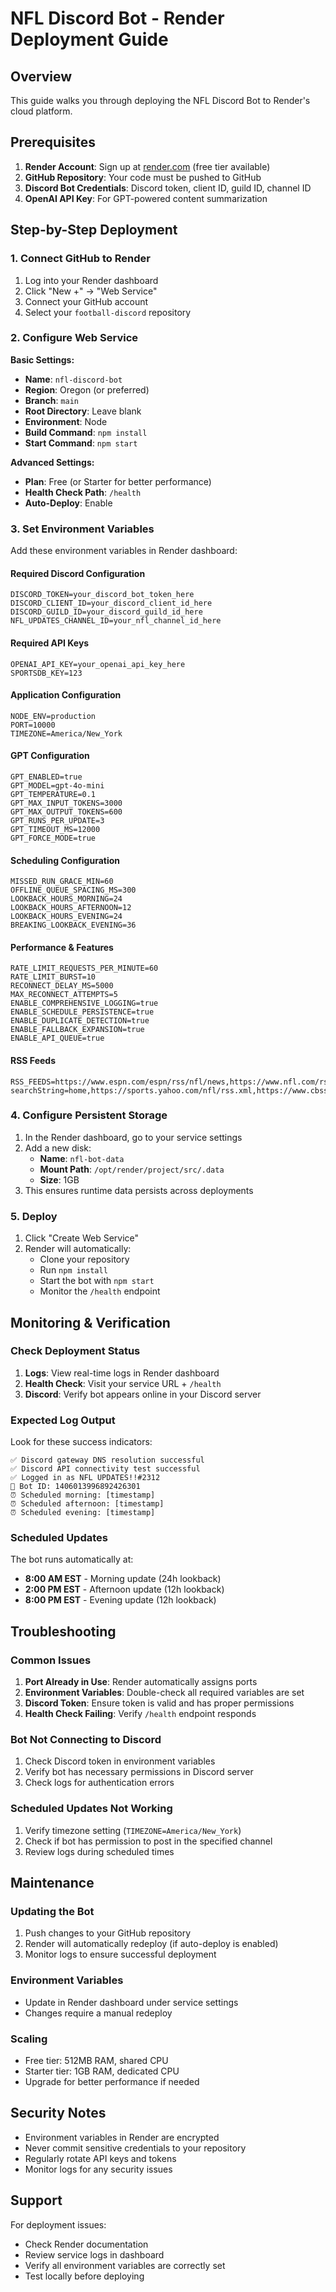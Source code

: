# NFL Discord Bot - Render Deployment Guide

## Overview

This guide walks you through deploying the NFL Discord Bot to Render's cloud platform.

## Prerequisites

1. **Render Account**: Sign up at [render.com](https://render.com) (free tier available)
2. **GitHub Repository**: Your code must be pushed to GitHub
3. **Discord Bot Credentials**: Discord token, client ID, guild ID, channel ID
4. **OpenAI API Key**: For GPT-powered content summarization

## Step-by-Step Deployment

### 1. Connect GitHub to Render

1. Log into your Render dashboard
2. Click "New +" → "Web Service"
3. Connect your GitHub account
4. Select your `football-discord` repository

### 2. Configure Web Service

**Basic Settings:**
- **Name**: `nfl-discord-bot`
- **Region**: Oregon (or preferred)
- **Branch**: `main`
- **Root Directory**: Leave blank
- **Environment**: Node
- **Build Command**: `npm install`
- **Start Command**: `npm start`

**Advanced Settings:**
- **Plan**: Free (or Starter for better performance)
- **Health Check Path**: `/health`
- **Auto-Deploy**: Enable

### 3. Set Environment Variables

Add these environment variables in Render dashboard:

#### Required Discord Configuration
```
DISCORD_TOKEN=your_discord_bot_token_here
DISCORD_CLIENT_ID=your_discord_client_id_here
DISCORD_GUILD_ID=your_discord_guild_id_here
NFL_UPDATES_CHANNEL_ID=your_nfl_channel_id_here
```

#### Required API Keys
```
OPENAI_API_KEY=your_openai_api_key_here
SPORTSDB_KEY=123
```

#### Application Configuration
```
NODE_ENV=production
PORT=10000
TIMEZONE=America/New_York
```

#### GPT Configuration
```
GPT_ENABLED=true
GPT_MODEL=gpt-4o-mini
GPT_TEMPERATURE=0.1
GPT_MAX_INPUT_TOKENS=3000
GPT_MAX_OUTPUT_TOKENS=600
GPT_RUNS_PER_UPDATE=3
GPT_TIMEOUT_MS=12000
GPT_FORCE_MODE=true
```

#### Scheduling Configuration
```
MISSED_RUN_GRACE_MIN=60
OFFLINE_QUEUE_SPACING_MS=300
LOOKBACK_HOURS_MORNING=24
LOOKBACK_HOURS_AFTERNOON=12
LOOKBACK_HOURS_EVENING=24
BREAKING_LOOKBACK_EVENING=36
```

#### Performance & Features
```
RATE_LIMIT_REQUESTS_PER_MINUTE=60
RATE_LIMIT_BURST=10
RECONNECT_DELAY_MS=5000
MAX_RECONNECT_ATTEMPTS=5
ENABLE_COMPREHENSIVE_LOGGING=true
ENABLE_SCHEDULE_PERSISTENCE=true
ENABLE_DUPLICATE_DETECTION=true
ENABLE_FALLBACK_EXPANSION=true
ENABLE_API_QUEUE=true
```

#### RSS Feeds
```
RSS_FEEDS=https://www.espn.com/espn/rss/nfl/news,https://www.nfl.com/rss/rsslanding?searchString=home,https://sports.yahoo.com/nfl/rss.xml,https://www.cbssports.com/rss/headlines/nfl/,https://profootballtalk.nbcsports.com/feed/
```

### 4. Configure Persistent Storage

1. In the Render dashboard, go to your service settings
2. Add a new disk:
   - **Name**: `nfl-bot-data`
   - **Mount Path**: `/opt/render/project/src/.data`
   - **Size**: 1GB
3. This ensures runtime data persists across deployments

### 5. Deploy

1. Click "Create Web Service"
2. Render will automatically:
   - Clone your repository
   - Run `npm install`
   - Start the bot with `npm start`
   - Monitor the `/health` endpoint

## Monitoring & Verification

### Check Deployment Status

1. **Logs**: View real-time logs in Render dashboard
2. **Health Check**: Visit your service URL + `/health`
3. **Discord**: Verify bot appears online in your Discord server

### Expected Log Output

Look for these success indicators:
```
✅ Discord gateway DNS resolution successful
✅ Discord API connectivity test successful
✅ Logged in as NFL UPDATES!!#2312
🤖 Bot ID: 1406013996892426301
⏰ Scheduled morning: [timestamp]
⏰ Scheduled afternoon: [timestamp]  
⏰ Scheduled evening: [timestamp]
```

### Scheduled Updates

The bot runs automatically at:
- **8:00 AM EST** - Morning update (24h lookback)
- **2:00 PM EST** - Afternoon update (12h lookback)
- **8:00 PM EST** - Evening update (12h lookback)

## Troubleshooting

### Common Issues

1. **Port Already in Use**: Render automatically assigns ports
2. **Environment Variables**: Double-check all required variables are set
3. **Discord Token**: Ensure token is valid and has proper permissions
4. **Health Check Failing**: Verify `/health` endpoint responds

### Bot Not Connecting to Discord

1. Check Discord token in environment variables
2. Verify bot has necessary permissions in Discord server
3. Check logs for authentication errors

### Scheduled Updates Not Working

1. Verify timezone setting (`TIMEZONE=America/New_York`)
2. Check if bot has permission to post in the specified channel
3. Review logs during scheduled times

## Maintenance

### Updating the Bot

1. Push changes to your GitHub repository
2. Render will automatically redeploy (if auto-deploy is enabled)
3. Monitor logs to ensure successful deployment

### Environment Variables

- Update in Render dashboard under service settings
- Changes require a manual redeploy

### Scaling

- Free tier: 512MB RAM, shared CPU
- Starter tier: 1GB RAM, dedicated CPU
- Upgrade for better performance if needed

## Security Notes

- Environment variables in Render are encrypted
- Never commit sensitive credentials to your repository
- Regularly rotate API keys and tokens
- Monitor logs for any security issues

## Support

For deployment issues:
- Check Render documentation
- Review service logs in dashboard
- Verify all environment variables are correctly set
- Test locally before deploying